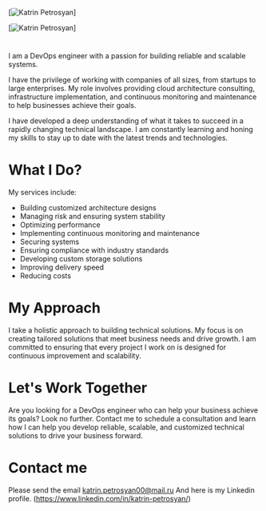 [![Katrin Petrosyan](https://github.com/0katrinpetrosyan0/.github/blob/main/images/x.png)]

[![Katrin Petrosyan](https://github.com/0katrinpetrosyan0/.github/blob/main/images/x.png)]


#
I am a DevOps engineer with a passion for building reliable and scalable systems.

I have the privilege of working with companies of all sizes, from startups to large enterprises. My role involves providing cloud architecture consulting, infrastructure implementation, and continuous monitoring and maintenance to help businesses achieve their goals.

I have developed a deep understanding of what it takes to succeed in a rapidly changing technical landscape. I am constantly learning and honing my skills to stay up to date with the latest trends and technologies.

# What I Do?

My services include:

- Building customized architecture designs
- Managing risk and ensuring system stability
- Optimizing performance
- Implementing continuous monitoring and maintenance
- Securing systems
- Ensuring compliance with industry standards
- Developing custom storage solutions
- Improving delivery speed
- Reducing costs

# My Approach

I take a holistic approach to building technical solutions. My focus is on creating tailored solutions that meet business needs and drive growth. I am committed to ensuring that every project I work on is designed for continuous improvement and scalability.

# Let's Work Together

Are you looking for a DevOps engineer who can help your business achieve its goals? Look no further. Contact me to schedule a consultation and learn how I can help you develop reliable, scalable, and customized technical solutions to drive your business forward.

# Contact me

Please send the email katrin.petrosyan00@mail.ru
And here is my Linkedin profile. (https://www.linkedin.com/in/katrin-petrosyan/)